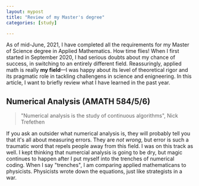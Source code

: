 ```yaml
---
layout: mypost
title: "Review of my Master's degree"
categories: [study]

---
```



As of mid-June, 2021, I have completed all the requirements for my Master of Science degree in Applied Mathematics. How time flies! When I first started in September 2020, I had serious doubts about my chance of success, in switching to an entirely different field. Reassuringly, applied math is really **my field**—I was happy about its level of theoretical rigor and its pragmatic role in tackling challengens in science and enigneering. In this article, I want to briefly review what I have learned in the past year.

## Numerical Analysis (AMATH 584/5/6)

>"Numerical analysis is the study of continuous algorithms", Nick Trefethen

If you ask an outsider what numerical analysis is, they will probably tell you that it's all about measuring errors. They are *not wrong*, but error is such a traumatic word that repels people away from this field. I was on this track as well. I kept thinking that numercial analysis is going to be dry, but magic continues to happen after I put myself into the trenches of numerical coding. When I say "trenches", I am comparing applied mathematicans to physicists. Physicists wrote down the equations, just like strategists in a war. 
